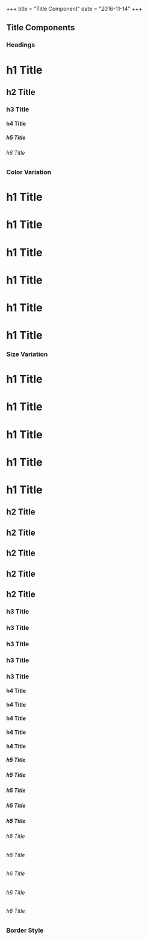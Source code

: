 +++
title = "Title Component"
date = "2016-11-14"
+++

## Title Components
### Headings

<div>
<h1 class="title">h1 Title</h1>
<h2 class="title">h2 Title</h2>
<h3 class="title">h3 Title</h3>
<h4 class="title">h4 Title</h4>
<h5 class="title">h5 Title</h5>
<h6 class="title">h6 Title</h6>
</div>

### Color Variation

<div>
<h1 class="title">h1 Title</h1>
<h1 class="title primary">h1 Title</h1>
<h1 class="title green">h1 Title</h1>
<h1 class="title blue">h1 Title</h1>
<h1 class="title orange">h1 Title</h1>
<h1 class="title red">h1 Title</h1>
</div>

### Size Variation

<div>
<h1 class="title mini">h1 Title</h1>
<h1 class="title small">h1 Title</h1>
<h1 class="title">h1 Title</h1>
<h1 class="title large">h1 Title</h1>
<h1 class="title big">h1 Title</h1>

<h2 class="title mini">h2 Title</h2>
<h2 class="title small">h2 Title</h2>
<h2 class="title">h2 Title</h2>
<h2 class="title large">h2 Title</h2>
<h2 class="title big">h2 Title</h2>

<h3 class="title mini">h3 Title</h3>
<h3 class="title small">h3 Title</h3>
<h3 class="title">h3 Title</h3>
<h3 class="title large">h3 Title</h3>
<h3 class="title big">h3 Title</h3>

<h4 class="title mini">h4 Title</h4>
<h4 class="title small">h4 Title</h4>
<h4 class="title">h4 Title</h4>
<h4 class="title large">h4 Title</h4>
<h4 class="title big">h4 Title</h4>

<h5 class="title mini">h5 Title</h5>
<h5 class="title small">h5 Title</h5>
<h5 class="title">h5 Title</h5>
<h5 class="title large">h5 Title</h5>
<h5 class="title big">h5 Title</h5>

<h6 class="title mini">h6 Title</h6>
<h6 class="title small">h6 Title</h6>
<h6 class="title">h6 Title</h6>
<h6 class="title large">h6 Title</h6>
<h6 class="title big">h6 Title</h6>
</div>

### Border Style
